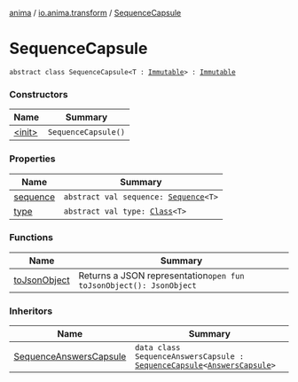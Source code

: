 [anima](../../index.md) / [io.anima.transform](../index.md) / [SequenceCapsule](./index.md)

# SequenceCapsule

`abstract class SequenceCapsule<T : `[`Immutable`](../-immutable/index.md)`> : `[`Immutable`](../-immutable/index.md)

### Constructors

| Name | Summary |
|---|---|
| [&lt;init&gt;](-init-.md) | `SequenceCapsule()` |

### Properties

| Name | Summary |
|---|---|
| [sequence](sequence.md) | `abstract val sequence: `[`Sequence`](https://kotlinlang.org/api/latest/jvm/stdlib/kotlin.sequences/-sequence/index.html)`<T>` |
| [type](type.md) | `abstract val type: `[`Class`](https://docs.oracle.com/javase/6/docs/api/java/lang/Class.html)`<T>` |

### Functions

| Name | Summary |
|---|---|
| [toJsonObject](to-json-object.md) | Returns a JSON representation`open fun toJsonObject(): JsonObject` |

### Inheritors

| Name | Summary |
|---|---|
| [SequenceAnswersCapsule](../../io.anima.messages/-sequence-answers-capsule/index.md) | `data class SequenceAnswersCapsule : `[`SequenceCapsule`](./index.md)`<`[`AnswersCapsule`](../../io.anima.messages/-answers-capsule/index.md)`>` |
